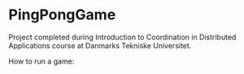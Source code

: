 # PingPongGame
Project completed during Introduction to Coordination in Distributed Applications course at Danmarks Tekniske Universitet.

How to run a game:
